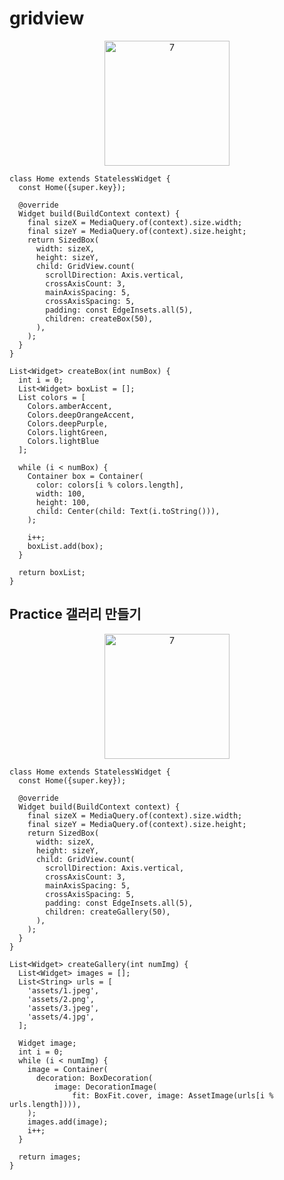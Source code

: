 # gridview

<p align="center">
<img width="200" alt="7" src="https://github.com/SloWax/Flutter-Practice/assets/62653558/2e5b9bb0-66cc-471e-8961-47c2b3078149">
</p>

```
class Home extends StatelessWidget {
  const Home({super.key});

  @override
  Widget build(BuildContext context) {
    final sizeX = MediaQuery.of(context).size.width;
    final sizeY = MediaQuery.of(context).size.height;
    return SizedBox(
      width: sizeX,
      height: sizeY,
      child: GridView.count(
        scrollDirection: Axis.vertical,
        crossAxisCount: 3,
        mainAxisSpacing: 5,
        crossAxisSpacing: 5,
        padding: const EdgeInsets.all(5),
        children: createBox(50),
      ),
    );
  }
}

List<Widget> createBox(int numBox) {
  int i = 0;
  List<Widget> boxList = [];
  List colors = [
    Colors.amberAccent,
    Colors.deepOrangeAccent,
    Colors.deepPurple,
    Colors.lightGreen,
    Colors.lightBlue
  ];

  while (i < numBox) {
    Container box = Container(
      color: colors[i % colors.length],
      width: 100,
      height: 100,
      child: Center(child: Text(i.toString())),
    );

    i++;
    boxList.add(box);
  }

  return boxList;
}
```

## Practice 갤러리 만들기

<p align="center">
<img width="200" alt="7" src="https://github.com/SloWax/Flutter-Practice/assets/62653558/03803f20-32ef-4b6d-b7ec-536ea1d66b17">
</p>

```
class Home extends StatelessWidget {
  const Home({super.key});

  @override
  Widget build(BuildContext context) {
    final sizeX = MediaQuery.of(context).size.width;
    final sizeY = MediaQuery.of(context).size.height;
    return SizedBox(
      width: sizeX,
      height: sizeY,
      child: GridView.count(
        scrollDirection: Axis.vertical,
        crossAxisCount: 3,
        mainAxisSpacing: 5,
        crossAxisSpacing: 5,
        padding: const EdgeInsets.all(5),
        children: createGallery(50),
      ),
    );
  }
}

List<Widget> createGallery(int numImg) {
  List<Widget> images = [];
  List<String> urls = [
    'assets/1.jpeg',
    'assets/2.png',
    'assets/3.jpeg',
    'assets/4.jpg',
  ];

  Widget image;
  int i = 0;
  while (i < numImg) {
    image = Container(
      decoration: BoxDecoration(
          image: DecorationImage(
              fit: BoxFit.cover, image: AssetImage(urls[i % urls.length]))),
    );
    images.add(image);
    i++;
  }

  return images;
}
```